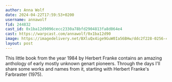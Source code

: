 ```yaml
---
author: Anna Wolf
date: 2024-04-22T17:59:53+0200
username: annawolf
fid: 244832
cast_id: 0x1ba12d9096cecc2330a78bfd2904813fa8d064e4
cast: https://warpcast.com/annawolf/0x1ba12d90
image: https://imagedelivery.net/BXluQx4ige9GuW0Ia56BHw/ddc2f228-0256-4ef9-3b2e-767759e38500/original
layout: post
---
```

This little book from the year 1984 by Herbert Franke contains an amazing anthology of early mostly unknown genart pioneers. Through the days I'll share some works and names from it, starting with Herbert Franke's Farbraster (1975).  

<img src='https://imagedelivery.net/BXluQx4ige9GuW0Ia56BHw/ddc2f228-0256-4ef9-3b2e-767759e38500/original' alt='' referrerpolicy='no-referrer'/>
<img src='https://imagedelivery.net/BXluQx4ige9GuW0Ia56BHw/7d1cf5c0-6682-4d44-19a9-a70c2e72d700/original' alt='' referrerpolicy='no-referrer'/>